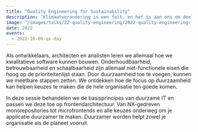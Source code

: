 ```yaml
---
title: "Quality Engineering for Sustainability"
description: "Klimaatverandering is een feit, en het is aan ons om deel uit te maken van de oplossing. Met het stijgende energieverbruik van IT en de toenemende vraag naar schaarse materialen moeten we onze zwakke punten erkennen en de overstap maken naar duurzame IT."
image: "/images/talks/22-quality-engineering/2022-quality-engineering-for-sustainability.jpg"
date: 2022
events:
  - 2022-10-06-qx-day
---
```


Als ontwikkelaars, architecten en analisten leren we allemaal hoe we kwalitatieve software kunnen bouwen. Onderhoudbaarheid, betrouwbaarheid en schaalbaarheid zijn allemaal niet-functionele eisen die hoog op de prioriteitenlijst staan. Door duurzaamheid toe te voegen, kunnen we meetbare stappen zetten. We ontdekken hoe de focus op duurzaamheid kan helpen keuzes te maken die de hele organisatie ten goede komen.

In deze sessie behandelen we de basisprincipes van duurzame IT en passen we deze toe op frontendarchitectuur. Van NX-gedreven monorepositories tot microfrontends en alle keuzes onderweg om je applicatie duurzamer te maken. Duurzamer worden helpt zowel je organisatie als de planeet vooruit.
